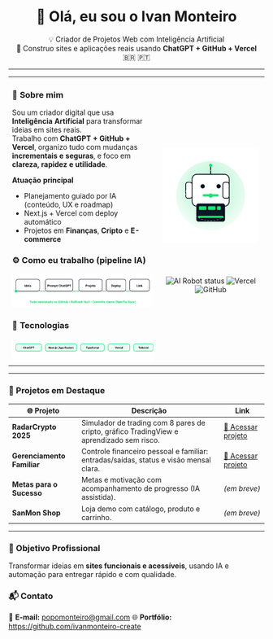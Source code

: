 <h1 align="center">👋 Olá, eu sou o <strong>Ivan Monteiro</strong></h1>

<p align="center">
💡 Criador de Projetos Web com Inteligência Artificial <br/>
🚀 Construo sites e aplicações reais usando <strong>ChatGPT + GitHub + Vercel</strong> <br/>
🇧🇷 🇵🇹
</p>

---

<table>
<tr>
<td width="58%">

### 🧠 Sobre mim
Sou um criador digital que usa **Inteligência Artificial** para transformar ideias em sites reais.  
Trabalho com **ChatGPT + GitHub + Vercel**, organizo tudo com mudanças **incrementais e seguras**, e foco em **clareza, rapidez e utilidade**.

**Atuação principal**
- Planejamento guiado por IA (conteúdo, UX e roadmap)
- Next.js + Vercel com deploy automático
- Projetos em **Finanças**, **Cripto** e **E-commerce**

### ⚙️ Como eu trabalho (pipeline IA)
<img src="./assets/ai-pipeline.svg" width="100%" alt="Fluxo de trabalho: Ideia → ChatGPT → Projeto → Deploy" />

### 🧩 Tecnologias
<img src="./assets/stack-glow.svg" width="100%" alt="Stack com brilho" />

</td>
<td width="42%" align="center">

<!-- Apenas o robô, sem título -->
<img src="./assets/robot-builder.svg" width="95%" alt="Robô que simboliza IA construindo sites" />

<br/><br/>

<img alt="AI Robot status" src="https://img.shields.io/badge/AI%20Robot-online-success?logo=githubactions" />
<img alt="Vercel" src="https://img.shields.io/badge/Vercel-deploy%20ativo-000000?logo=vercel" />
<img alt="GitHub" src="https://img.shields.io/badge/GitHub-projetos%20públicos-24292e?logo=github" />

</td>
</tr>
</table>

---

### 🚀 Projetos em Destaque

| 🌐 Projeto | Descrição | Link |
|------------|-----------|------|
| **RadarCrypto 2025** | Simulador de trading com 8 pares de cripto, gráfico TradingView e aprendizado sem risco. | [🔗 Acessar projeto](https://radarcrypto.space) |
| **Gerenciamento Familiar** | Controle financeiro pessoal e familiar: entradas/saídas, status e visão mensal clara. | [🔗 Acessar projeto](https://gerenciamentofamiliar.site) |
| **Metas para o Sucesso** | Metas e motivação com acompanhamento de progresso (IA assistida). | _(em breve)_ |
| **SanMon Shop** | Loja demo com catálogo, produto e carrinho. | _(em breve)_ |

---

### 🎯 Objetivo Profissional
Transformar ideias em **sites funcionais e acessíveis**, usando IA e automação para entregar rápido e com qualidade.

### 📬 Contato
📧 **E-mail:** popomonteiro@gmail.com
🌐 **Portfólio:** https://github.com/ivanmonteiro-create
